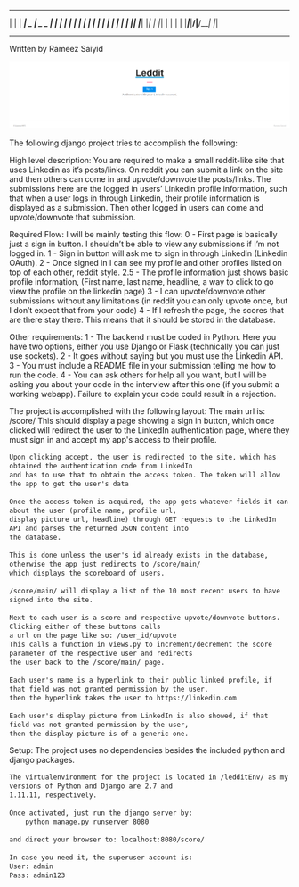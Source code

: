 _     _____ ____  ____ ___ _____
| |   | ____|  _ \|  _ \_ _|_   _|
| |   |  _| | | | | | | | |  | |
| |___| |___| |_| | |_| | |  | |
|_____|_____|____/|____/___| |_|
_________________________________
Written by Rameez Saiyid



![alt text](home.png)


The following django project tries to accomplish the following:

High level description:
You are required to make a small reddit-like site that uses Linkedin as it’s posts/links.
On reddit you can submit a link on the site and then others can come in and upvote/downvote the posts/links.
The submissions here are the logged in users’ Linkedin profile information, such that when a user logs in through Linkedin,
their profile information is displayed as a submission. Then other logged in users can come and upvote/downvote that submission.

Required Flow:
I will be mainly testing this flow:
0 - First page is basically just a sign in button. I shouldn’t be able to view any submissions if I’m not logged in.
1 - Sign in button will ask me to sign in through Linkedin (Linkedin OAuth).
2 - Once signed in I can see my profile and other profiles listed on top of each other, reddit style.
2.5 - The profile information just shows basic profile information, (First name, last name, headline, a way to click to go view
the profile on the linkedin page)
3 - I can upvote/downvote other submissions without any limitations (in reddit you can only upvote once, but I don’t expect that
from your code)
4 - If I refresh the page, the scores that are there stay there. This means that it should be stored in the database.

Other requirements:
1 - The backend must be coded in Python. Here you have two options, either you use Django or Flask (technically you can just
use sockets).
2 - It goes without saying but you must use the Linkedin API.
3 - You must include a README file in your submission telling me how to run the code.
4 - You can ask others for help all you want, but I will be asking you about your code in the interview after this one
(if you submit a working webapp). Failure to explain your code could result in a rejection.


The project is accomplished with the following layout:
The main url is: /score/
    This should display a page showing a sign in button, which once clicked will redirect the user to the LinkedIn
    authentication page, where they must sign in and accept my app's access to their profile.

    Upon clicking accept, the user is redirected to the site, which has obtained the authentication code from LinkedIn
    and has to use that to obtain the access token. The token will allow the app to get the user's data

    Once the access token is acquired, the app gets whatever fields it can about the user (profile name, profile url,
    display picture url, headline) through GET requests to the LinkedIn API and parses the returned JSON content into
    the database.

    This is done unless the user's id already exists in the database, otherwise the app just redirects to /score/main/
    which displays the scoreboard of users.

    /score/main/ will display a list of the 10 most recent users to have signed into the site.

    Next to each user is a score and respective upvote/downvote buttons. Clicking either of these buttons calls
    a url on the page like so: /user_id/upvote
    This calls a function in views.py to increment/decrement the score parameter of the respective user and redirects
    the user back to the /score/main/ page.

    Each user's name is a hyperlink to their public linked profile, if that field was not granted permission by the user,
    then the hyperlink takes the user to https://linkedin.com

    Each user's display picture from LinkedIn is also showed, if that field was not granted permission by the user,
    then the display picture is of a generic one.

Setup:
    The project uses no dependencies besides the included python and django packages.

    The virtualenvironment for the project is located in /ledditEnv/ as my versions of Python and Django are 2.7 and
    1.11.11, respectively.

    Once activated, just run the django server by:
        python manage.py runserver 8080

    and direct your browser to: localhost:8080/score/

    In case you need it, the superuser account is:
    User: admin
    Pass: admin123
    
